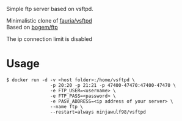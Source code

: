 Simple ftp server based on vsftpd.

Minimalistic clone of [fauria/vsftpd](https://hub.docker.com/r/fauria/vsftpd/)\
Based on [bogem/ftp](https://github.com/bogem/dockerfiles/tree/master/ftp)

The ip connection limit is disabled 

# Usage
	$ docker run -d -v <host folder>:/home/vsftpd \
					-p 20:20 -p 21:21 -p 47400-47470:47400-47470 \
					-e FTP_USER=<username> \
					-e FTP_PASS=<password> \
					-e PASV_ADDRESS=<ip address of your server> \
					--name ftp \
					--restart=always ninjawulf98/vsftpd
